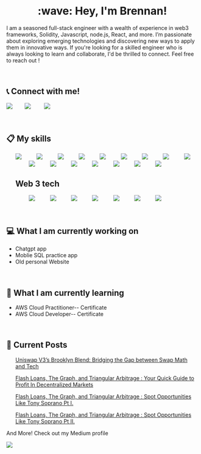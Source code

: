

<br/>

<h1 align="center">
:wave: Hey, I'm Brennan!
</h1>
<p align="left">
I am a seasoned full-stack engineer with a wealth of experience in web3 frameworks, Solidity, Javascript, node.js, React, and more. I’m passionate about exploring emerging technologies and discovering new ways to apply them in innovative ways. If you're looking for a skilled engineer who is always looking to learn and collaborate, I'd be thrilled to connect. Feel free to reach out !
</p>


<br>


:telephone_receiver: Connect with me!
----

<p align="center">

[<img src="https://img.shields.io/badge/LinkedIn-0077B5?style=for-the-badge&logo=linkedin&logoColor=white" />](https://www.linkedin.com/in/brennan-skinner-642783a3/)&nbsp;&nbsp;&nbsp;&nbsp;&nbsp;&nbsp;&nbsp;&nbsp;[<img src="https://img.shields.io/badge/Medium-12100E?style=for-the-badge&logo=medium&logoColor=white" />](https://medium.com/@bgskinner3)&nbsp;&nbsp;&nbsp;&nbsp;&nbsp;&nbsp;&nbsp;&nbsp;
[<img src="https://img.shields.io/badge/website-000000?style=for-the-badge&logo=About.me&logoColor=white"/>](https://brennan-skinner.vercel.app/)
</p>

</br>


:clipboard: My skills
-----
<ul>
<img src="https://img.shields.io/badge/go-%2300ADD8.svg?style=for-the-badge&logo=go&logoColor=white"/>
&nbsp;&nbsp;&nbsp;&nbsp;&nbsp;&nbsp;&nbsp;&nbsp;
<img src="https://img.shields.io/badge/Node.js-43853D?style=for-the-badge&logo=node.js&logoColor=white"/>
&nbsp;&nbsp;&nbsp;&nbsp;&nbsp;&nbsp;&nbsp;&nbsp;
<img src="https://img.shields.io/badge/JavaScript-F7DF1E?style=for-the-badge&logo=javascript&logoColor=black"/>
&nbsp;&nbsp;&nbsp;&nbsp;&nbsp;&nbsp;&nbsp;&nbsp;
<img src="https://img.shields.io/badge/CSS-239120?&style=for-the-badge&logo=css3&logoColor=white"/>
&nbsp;&nbsp;&nbsp;&nbsp;&nbsp;&nbsp;&nbsp;&nbsp;
<img src="https://img.shields.io/badge/HTML-239120?style=for-the-badge&logo=html5&logoColor=white"/>
&nbsp;&nbsp;&nbsp;&nbsp;&nbsp;&nbsp;&nbsp;&nbsp;
<img src="https://img.shields.io/badge/TypeScript-007ACC?style=for-the-badge&logo=typescript&logoColor=white"/>
&nbsp;&nbsp;&nbsp;&nbsp;&nbsp;&nbsp;&nbsp;&nbsp;
<img src="https://img.shields.io/badge/Markdown-000000?style=for-the-badge&logo=markdown&logoColor=white"/>
&nbsp;&nbsp;&nbsp;&nbsp;&nbsp;&nbsp;&nbsp;&nbsp;
<img src="https://img.shields.io/badge/React-20232A?style=for-the-badge&logo=react&logoColor=61DAFB"/>
&nbsp;&nbsp;&nbsp;&nbsp;&nbsp;&nbsp;&nbsp;&nbsp;
<img src="https://img.shields.io/badge/Express.js-404D59?style=for-the-badge"/>
&nbsp;&nbsp;&nbsp;&nbsp;&nbsp;&nbsp;&nbsp;&nbsp;
<img src="https://img.shields.io/badge/Redux-593D88?style=for-the-badge&logo=redux&logoColor=white"/>
&nbsp;&nbsp;&nbsp;&nbsp;&nbsp;&nbsp;&nbsp;&nbsp;
<img src="https://img.shields.io/badge/PostgreSQL-316192?style=for-the-badge&logo=postgresql&logoColor=white"/>
&nbsp;&nbsp;&nbsp;&nbsp;&nbsp;&nbsp;&nbsp;&nbsp;
<img src="https://img.shields.io/badge/sequelize-323330?style=for-the-badge&logo=sequelize&logoColor=blue"/>
&nbsp;&nbsp;&nbsp;&nbsp;&nbsp;&nbsp;&nbsp;&nbsp;
<img src="https://img.shields.io/badge/Heroku-430098?style=for-the-badge&logo=heroku&logoColor=white"/>
&nbsp;&nbsp;&nbsp;&nbsp;&nbsp;&nbsp;&nbsp;&nbsp;
<img src="https://img.shields.io/badge/Tailwind_CSS-38B2AC?style=for-the-badge&logo=tailwind-css&logoColor=white" />
&nbsp;&nbsp;&nbsp;&nbsp;&nbsp;&nbsp;&nbsp;&nbsp;
<img src="https://img.shields.io/badge/-GraphQL-E10098?style=for-the-badge&logo=graphql&logoColor=white"/>
&nbsp;&nbsp;&nbsp;&nbsp;&nbsp;&nbsp;&nbsp;&nbsp;
<img src="https://img.shields.io/badge/-ApolloGraphQL-311C87?style=for-the-badge&logo=apollo-graphql"/>
&nbsp;&nbsp;&nbsp;&nbsp;&nbsp;&nbsp;&nbsp;&nbsp;

</ul>

<ul>
<h2> Web 3 tech </h2>
&nbsp;&nbsp;&nbsp;&nbsp;&nbsp;&nbsp;&nbsp;&nbsp;
<img src="https://img.shields.io/badge/The%20Graph-Web3-blue"/>
&nbsp;&nbsp;&nbsp;&nbsp;&nbsp;&nbsp;&nbsp;&nbsp;
<img src="https://img.shields.io/badge/Solidity-%23363636.svg?style=for-the-badge&logo=solidity&logoColor=white"/>
&nbsp;&nbsp;&nbsp;&nbsp;&nbsp;&nbsp;&nbsp;&nbsp;
<img src="https://img.shields.io/badge/Ethers.js-Web3-blue" />
&nbsp;&nbsp;&nbsp;&nbsp;&nbsp;&nbsp;&nbsp;&nbsp;
<img src="https://img.shields.io/badge/Hardhat-Web3-blue"/>
&nbsp;&nbsp;&nbsp;&nbsp;&nbsp;&nbsp;&nbsp;&nbsp;
<img src="https://img.shields.io/badge/Flash%20Loans-Web3-blue"/>
&nbsp;&nbsp;&nbsp;&nbsp;&nbsp;&nbsp;&nbsp;&nbsp;
<img src="https://img.shields.io/badge/Truffle-Web3-blue"/>
&nbsp;&nbsp;&nbsp;&nbsp;&nbsp;&nbsp;&nbsp;&nbsp;
<img src="https://img.shields.io/badge/web3.js-F16822?style=for-the-badge&logo=web3.js&logoColor=white"/>
&nbsp;&nbsp;&nbsp;&nbsp;&nbsp;&nbsp;&nbsp;&nbsp;

</ul>

</br>

:computer: What I am currently working on 
-----

<ul>
<li> Chatgpt app </li>
<li> Moblie SQL practice app </li>
<li> Old personal Website </li>
</ul>

</br>

:seedling: What I am currently learning 
-----

<ul>
  <li> AWS Cloud Practitioner-- Certificate</li>
  <li> AWS Cloud Developer-- Certificate </li>
</ul>

</br>

:newspaper: Current Posts
-----
  
<ul>
  
 [Uniswap V3’s Brooklyn Blend: Bridging the Gap between Swap Math and Tech](https://medium.com/@bgskinner3/uniswap-v3s-brooklyn-blend-bridging-the-gap-between-swap-math-and-tech-e8aff317cb9c) 
  
  [Flash Loans, The Graph, and Triangular Arbitrage : Your Quick Guide to Profit In Decentralized Markets](https://medium.com/coinmonks/flash-loans-the-graph-and-triangular-arbitrage-your-quick-guide-to-profit-in-decentralized-2e1c03aec82)
  
  [Flash Loans, The Graph, and Triangular Arbitrage : Spot Opportunities Like Tony Soprano Pt I.](https://medium.com/coinmonks/flash-loans-the-graph-and-triangular-arbitrage-spot-opportunities-like-tony-soprano-pt-i-3ddc32a08aba)
  
 [Flash Loans, The Graph, and Triangular Arbitrage : Spot Opportunities Like Tony Soprano Pt II.](https://medium.com/coinmonks/flash-loans-the-graph-and-triangular-arbitrage-spot-opportunities-like-tony-soprano-pt-ii-d931cca210ce)
  


</ul>
  And More! Check out my Medium profile 
  
  [<img src="https://img.shields.io/badge/Medium-12100E?style=for-the-badge&logo=medium&logoColor=white" />](https://medium.com/@bgskinner3)



